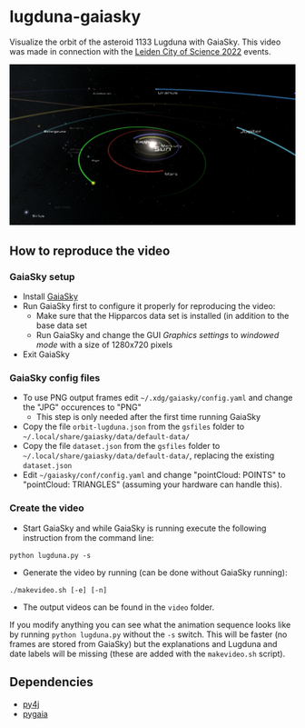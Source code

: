 # lugduna-gaiasky
Visualize the orbit of the asteroid 1133 Lugduna with GaiaSky. This video was made in connection with the [Leiden City of
Science 2022](https://leiden2022.nl/) events.

![animation still](./frames/still.png)

## How to reproduce the video

### GaiaSky setup
* Install [GaiaSky](https://zah.uni-heidelberg.de/gaia/outreach/gaiasky)
* Run GaiaSky first to configure it properly for reproducing the video:
    * Make sure that the Hipparcos data set is installed (in addition to the base data set
    * Run GaiaSky and change the GUI _Graphics settings_ to _windowed mode_ with a size of 1280x720 pixels
* Exit GaiaSky

### GaiaSky config files
* To use PNG output frames edit `~/.xdg/gaiasky/config.yaml` and change the "JPG" occurences to "PNG"
    * This step is only needed after the first time running GaiaSky
* Copy the file `orbit-lugduna.json` from the `gsfiles` folder to `~/.local/share/gaiasky/data/default-data/`
* Copy the file `dataset.json` from the `gsfiles` folder to `~/.local/share/gaiasky/data/default-data/`, replacing the existing `dataset.json`
* Edit `~/gaiasky/conf/config.yaml` and change "pointCloud: POINTS" to "pointCloud: TRIANGLES" (assuming your hardware can handle this).

### Create the video
* Start GaiaSky and while GaiaSky is running execute the following instruction from the command line:
```cli
python lugduna.py -s
```
* Generate the video by running (can be done without GaiaSky running):
```cli
./makevideo.sh [-e] [-n]
```
* The output videos can be found in the `video` folder.

If you modify anything you can see what the animation sequence looks like by running `python lugduna.py` without the
`-s` switch. This will be faster (no frames are stored from GaiaSky) but the explanations and Lugduna and date labels
will be missing (these are added with the `makevideo.sh` script).

## Dependencies
* [py4j](https://www.py4j.org/)
* [pygaia](https://pypi.org/project/PyGaia/)
